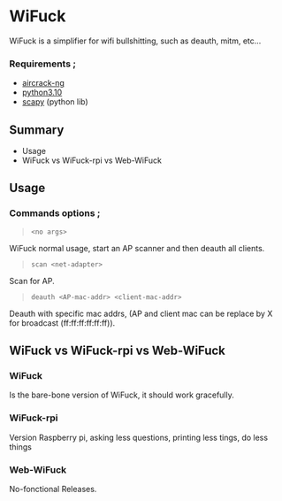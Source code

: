 # WiFuck

WiFuck is a simplifier for wifi bullshitting, such as deauth, mitm, etc...

### Requirements ;

- [aircrack-ng](https://www.aircrack-ng.org/)
- [python3.10](https://www.python.org/downloads/)
- [scapy](https://scapy.net/) (python lib)

## Summary 

- Usage
- WiFuck vs WiFuck-rpi vs Web-WiFuck

## Usage

### Commands options ;

> `<no args>`

WiFuck normal usage, start an AP scanner and then deauth all clients. <br>
> `scan <net-adapter>`                        

Scan for AP. <br>
> `deauth <AP-mac-addr> <client-mac-addr>`    

Deauth with specific mac addrs, (AP and client mac can be replace by X <br>
for broadcast (ff:ff:ff:ff:ff:ff)). <br>


## WiFuck vs WiFuck-rpi vs Web-WiFuck

### WiFuck

Is the bare-bone version of WiFuck, it should work gracefully.

### WiFuck-rpi

Version Raspberry pi, asking less questions, printing less tings, do less things

### Web-WiFuck

No-fonctional Releases.
